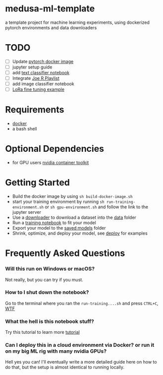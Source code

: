 # medusa-ml-template

a template project for machine learning experiments, using dockerized pytorch environments and data downloaders

# TODO
* [ ] Update [pytorch docker image](https://pytorch.org/docs/stable/dynamo/installation.html#docker-installation)
* [ ] jupyter setup guide
* [ ] add [text classifier notebook](https://pytorch.org/tutorials/beginner/text_sentiment_ngrams_tutorial.html)
* [ ] Integrate [Joe R Playlist](https://learning.oreilly.com/playlists/024a3344-fa6d-45ec-92b3-e8495765ed1b)
* [ ] add image classifier notebook 
* [ ] [LoRa fine tuning example](https://github.com/tloen/alpaca-lora)

# Requirements

* [docker](https://www.docker.com/)
* a bash shell

# Optional Dependencies
* for GPU users [nvidia container toolkit](https://github.com/NVIDIA/nvidia-container-toolkit)

# Getting Started

* Build the docker image by using ```sh build-docker-image.sh```
* start your training environment by running ```sh run-training-environment.sh``` or ```sh gpu-environment.sh``` and follow the link to the jupyter server
* Use a [downloader](./downloader/) to download a dataset into the [data](./data/) folder
* Run a [training notebook](./training_notebooks) to fit your model
* Export your model to the [saved models](./saved_models) folder
* Shrink, optimize, and deploy your model, see [deploy](./deploy) for examples 

# Frequently Asked Questions

### Will this run on Windows or macOS?

Not really, but you can try if you must.

### How to I shut down the notebook?

Go to the terminal where you ran the ```run-training....sh``` and press ```CTRL+C```, [WTF](https://medium.com/@aantipov/what-happens-when-you-ctrl-c-in-the-terminal-36b093443e06)

### What the hell is this notebook stuff?

Try this tutorial to learn more [tutorial](https://jupyter.org/try)

### Can I deploy this in a cloud environment via Docker? or run it on my big ML rig with many nvidia GPUs?

Hell yes you can! I'll eventually write a more detailed guide here on how to do that, but the setup is almost identical to running locally.

